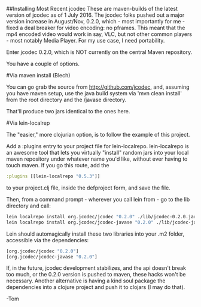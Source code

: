 ##Installing Most Recent jcodec
These are maven-builds of the latest version of
jcodec as of 1 July 2016.  The jcodec folks pushed
out a major version increase in August/Nov, 0.2.0,
which - most importantly for me - fixed a deal
breaker for video encoding: no pframes.  This
meant that the mp4 encoded video would work in
say, VLC, but not other common players - most
notably Media Player.  For my use case, I need
portability.

Enter jcodec 0.2.0, which is NOT currently
on the central Maven repository.

You have a couple of options.

#Via maven install (Blech)

You can go grab the source from http://github.com/jcodec, and,
assuming you have maven setup, use the java
build system via  'mvn clean install' from
the root directory and the /javase directory.

That'll produce two jars identical to the ones
here.

#Via lein-localrep

The "easier," more clojurian option, is to follow
the example of this project.

Add a :plugins entry to your project file
for lein-localrepo.  lein-localrepo is an
awesome tool that lets you virtually "install"
random jars into your local maven repository
under whatever name you'd like, without ever
having to touch maven.  If you go this route,
add the

```clojure
:plugins [[lein-localrepo "0.5.3"]]
```

to your project.clj file, inside the defproject
form, and save the file.

Then, from a command prompt - wherever you call
lein from - go to the lib directory and call:

```bash
lein localrepo install org.jcodec/jcodec "0.2.0" ./lib/jcodec-0.2.0.jar
lein localrepo install org.jcodec/jcodec-javase "0.2.0" ./lib/jcodec-javase-0.2.0.jar
```

Lein should automagically install these two libraries into your .m2 folder,
accessible via the dependencies:

```clojure
[org.jcodec/jcodec "0.2.0"] 
[org.jcodec/jcodec-javase "0.2.0"]
```

If, in the future, jcodec development stabilizes, and the api
doesn't break too much, or the 0.2.0 version is pushed to
maven, these hacks won't be necessary.  Another alternative
is having a kind soul package the dependencies into a
clojure project and push it to clojars (I may do that).

-Tom